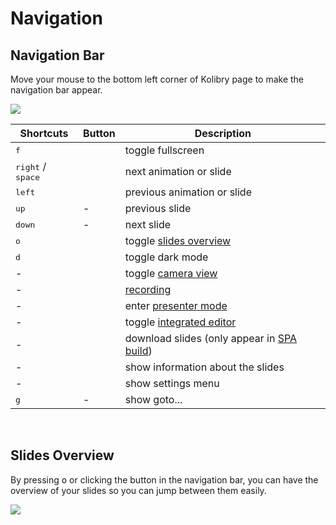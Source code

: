 # Navigation

## Navigation Bar

Move your mouse to the bottom left corner of Kolibry page to make the navigation bar appear.

![](/screenshots/navbar.png)

| Shortcuts | Button | Description |
| --- | --- | --- |
| <kbd>f</kbd> | <carbon-maximize class="inline-icon-btn"/> <carbon-minimize class="inline-icon-btn"/> | toggle fullscreen |
| <kbd>right</kbd> / <kbd>space</kbd> | <carbon-arrow-right class="inline-icon-btn"/> | next animation or slide |
| <kbd>left</kbd> | <carbon-arrow-left class="inline-icon-btn"/> | previous animation or slide |
| <kbd>up</kbd> | - |  previous slide |
| <kbd>down</kbd> | - | next slide |
| <kbd>o</kbd> | <carbon-apps class="inline-icon-btn"/> | toggle [slides overview](#slides-overview) |
| <kbd>d</kbd> | <carbon-sun class="inline-icon-btn"/> <carbon-moon class="inline-icon-btn"/> | toggle dark mode |
| - | <carbon-user-avatar class="inline-icon-btn"/> | toggle [camera view](/guide/recording#camera-view) |
| - | <carbon-video class="inline-icon-btn"/> | [recording](/guide/recording#camera-view) |
| - | <carbon-user-speaker class="inline-icon-btn"/> | enter [presenter mode](/guide/presenter-mode) |
| - | <carbon-edit class="inline-icon-btn"/> | toggle [integrated editor](/guide/editors#integrated-editor) |
| - | <carbon-download class="inline-icon-btn"/> | download slides (only appear in [SPA build](/guide/exporting#single-page-application-spa)) |
| - | <carbon-information class="inline-icon-btn"/> | show information about the slides |
| - | <carbon-settings-adjust class="inline-icon-btn"/> | show settings menu |
| <kbd>g</kbd> | - | show goto... |

<br>

## Slides Overview

By pressing <kbd>o</kbd> or clicking the <carbon-apps class="inline-icon-btn"/> button in the navigation bar, you can have the overview of your slides so you can jump between them easily. 

![](/screenshots/slides-overview.png)
